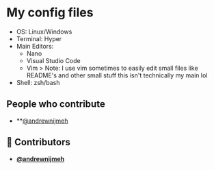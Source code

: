 <!-- DO NOT REMOVE - contributor_list:data:start:["andrewnijmeh"]:end -->
# My config files

- OS: Linux/Windows
- Terminal: Hyper
- Main Editors:
  - Nano
  - Visual Studio Code
  - Vim > Note: I use vim sometimes to easily edit small files like README's and other small stuff this isn't technically my main lol
- Shell: zsh/bash

## People who contribute 

- **[@andrewnijmeh](https://github.com/andrewnijmeh**)

<!-- prettier-ignore-start -->
<!-- DO NOT REMOVE - contributor_list:start -->
## 👥 Contributors


- **[@andrewnijmeh](https://github.com/andrewnijmeh)**

<!-- DO NOT REMOVE - contributor_list:end -->
<!-- prettier-ignore-end -->